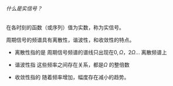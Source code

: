 ###### 什么是实信号？

在各时刻的函数（或序列）值为实数，称为实信号。



周期信号的频谱具有离散性，谐波性，和收敛性的特点。

* 离散性指的是 周期信号频谱的谱线只出现在$0,\Omega，2\Omega...$ 离散频谱上

* 谐波性指 这些频率之间存在关系，都是$\Omega$ 的整倍数

* 收敛性指的 随着频率增加，幅度存在减小的趋势。



